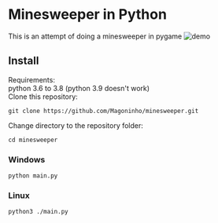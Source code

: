 # Minesweeper in Python
This is an attempt of doing a minesweeper in pygame
![demo](https://media.giphy.com/media/Oj2OXdUiN5Kq19e9WW/giphy.gif)  
## Install
Requirements:  
python 3.6 to 3.8 (python 3.9 doesn't work)  
Clone this repository:
```
git clone https://github.com/Magoninho/minesweeper.git
```
Change directory to the repository folder:
```   
cd minesweeper 
```

### Windows

    python main.py

### Linux

    python3 ./main.py

